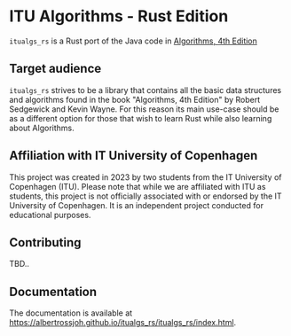 # ITU Algorithms - Rust Edition
`itualgs_rs` is a Rust port of the Java code in [Algorithms, 4th Edition](https://algs4.cs.princeton.edu/home/)

## Target audience
`itualgs_rs` strives to be a library that contains all the basic data structures and algorithms found in the book "Algorithms, 4th Edition" by Robert Sedgewick and Kevin Wayne. For this reason its main use-case should be as a different option for those that wish to learn Rust while also learning about Algorithms. 

## Affiliation with IT University of Copenhagen
This project was created in 2023 by two students from the IT University of Copenhagen (ITU). Please note that while we are affiliated with ITU as students, this project is not officially associated with or endorsed by the IT University of Copenhagen. It is an independent project conducted for educational purposes.

## Contributing
TBD..

## Documentation
The documentation is available at https://albertrossjoh.github.io/itualgs_rs/itualgs_rs/index.html.
